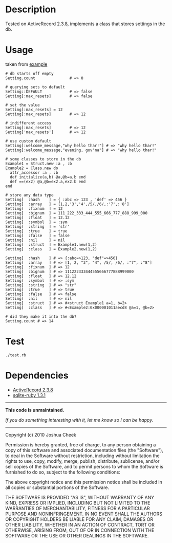 Description
===========

Tested on ActiveRecord 2.3.8, implements a class that stores settings in the db.


Usage
=====

taken from [example](http://github.com/JoshCheek/Play/blob/master/activerecord-settings/example.rb)

    # db starts off empty
    Setting.count               # => 0

    # querying sets to default
    Setting::DEFAULT            # => false
    Setting[:max_resets]        # => false

    # set the value
    Setting[:max_resets] = 12
    Setting[:max_resets]        # => 12

    # indifferent access
    Setting[:max_resets]        # => 12
    Setting['max_resets']       # => 12

    # use custom default
    Setting[:welcome_message,"why hello thar!"] # => "why hello thar!"
    Setting[:welcome_message,"evening, gov'na"] # => "why hello thar!"

    # some classes to store in the db
    Example1 = Struct.new :a , :b
    Example2 = Class.new do 
      attr_accessor :a , :b
      def initialize(a,b) @a,@b=a,b end
      def ==(ex2) @a,@b=ex2.a,ex2.b end
    end

    # store any data type
    Setting[  :hash    ] = { :abc => 123 , 'def' => 456 }
    Setting[  :array   ] = [1,2,'3','4',/5/,/6/,:'7',:'8']
    Setting[  :fixnum  ] = 12
    Setting[  :bignum  ] = 111_222_333_444_555_666_777_888_999_000
    Setting[  :float   ] = 12.12
    Setting[  :symbol  ] = :sym
    Setting[  :string  ] = 'str'
    Setting[  :true    ] = true
    Setting[  :false   ] = false
    Setting[  :nil     ] = nil
    Setting[  :struct  ] = Example1.new(1,2)
    Setting[  :class   ] = Example2.new(1,2)

    Setting[  :hash    ] # => {:abc=>123, "def"=>456}
    Setting[  :array   ] # => [1, 2, "3", "4", /5/, /6/, :"7", :"8"]
    Setting[  :fixnum  ] # => 12
    Setting[  :bignum  ] # => 111222333444555666777888999000
    Setting[  :float   ] # => 12.12
    Setting[  :symbol  ] # => :sym
    Setting[  :string  ] # => "str"
    Setting[  :true    ] # => true
    Setting[  :false   ] # => false
    Setting[  :nil     ] # => nil
    Setting[  :struct  ] # => #<struct Example1 a=1, b=2>
    Setting[  :class   ] # => #<Example2:0x000001011aecd8 @a=1, @b=2>

    # did they make it into the db?
    Setting.count # => 14
        

Test
====

    ./test.rb


Dependencies
============

* [ActiveRecord 2.3.8](http://rubygems.org/gems/activerecord)
* [sqlite-ruby 1.3.1](http://rubygems.org/gems/sqlite-ruby)


---------------------------------------

**This code is unmaintained.** 

_If you do something interesting with it, let me know so I can be happy._

---------------------------------------

Copyright (c) 2010 Joshua Cheek

 Permission is hereby granted, free of charge, to any person obtaining a copy
 of this software and associated documentation files (the "Software"), to deal
 in the Software without restriction, including without limitation the rights
 to use, copy, modify, merge, publish, distribute, sublicense, and/or sell
 copies of the Software, and to permit persons to whom the Software is
 furnished to do so, subject to the following conditions:

 The above copyright notice and this permission notice shall be included in
 all copies or substantial portions of the Software.

 THE SOFTWARE IS PROVIDED "AS IS", WITHOUT WARRANTY OF ANY KIND, EXPRESS OR
 IMPLIED, INCLUDING BUT NOT LIMITED TO THE WARRANTIES OF MERCHANTABILITY,
 FITNESS FOR A PARTICULAR PURPOSE AND NONINFRINGEMENT. IN NO EVENT SHALL THE
 AUTHORS OR COPYRIGHT HOLDERS BE LIABLE FOR ANY CLAIM, DAMAGES OR OTHER
 LIABILITY, WHETHER IN AN ACTION OF CONTRACT, TORT OR OTHERWISE, ARISING FROM,
 OUT OF OR IN CONNECTION WITH THE SOFTWARE OR THE USE OR OTHER DEALINGS IN
 THE SOFTWARE.
